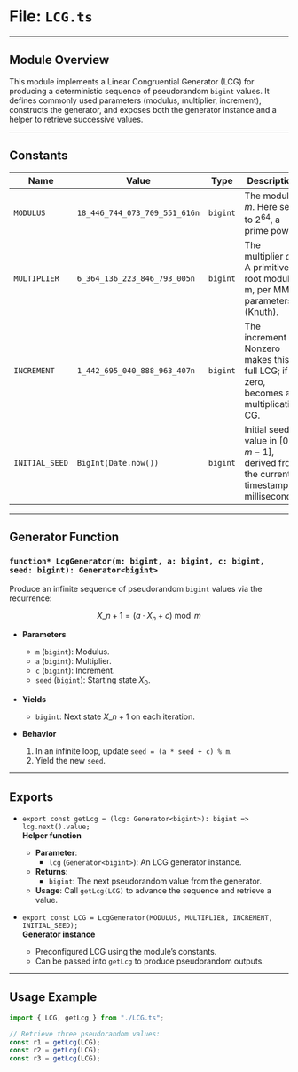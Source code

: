 # **File: `LCG.ts`**

---

## Module Overview

This module implements a Linear Congruential Generator (LCG) for producing a deterministic sequence of pseudorandom `bigint` values. It defines commonly used parameters (modulus, multiplier, increment), constructs the generator, and exposes both the generator instance and a helper to retrieve successive values.

---

## Constants

| Name           | Value                         | Type     | Description                                                                               |
| -------------- | ----------------------------- | -------- | ----------------------------------------------------------------------------------------- |
| `MODULUS`      | `18_446_744_073_709_551_616n` | `bigint` | The modulus $m$. Here set to $2^{64}$, a prime power.                                 |
| `MULTIPLIER`   | `6_364_136_223_846_793_005n`  | `bigint` | The multiplier $a$. A primitive root modulo m, per MMIX parameters (Knuth).             |
| `INCREMENT`    | `1_442_695_040_888_963_407n`  | `bigint` | The increment $c$. Nonzero makes this a full LCG; if zero, becomes a multiplicative CG. |
| `INITIAL_SEED` | `BigInt(Date.now())`          | `bigint` | Initial seed value in $[0, m-1]$, derived from the current timestamp in milliseconds.   |

---

## Generator Function

### `function* LcgGenerator(m: bigint, a: bigint, c: bigint, seed: bigint): Generator<bigint>`

Produce an infinite sequence of pseudorandom `bigint` values via the recurrence:

$$
X\_{n+1} = (a \cdot X_n + c) \bmod m
$$

- **Parameters**

  - `m` (`bigint`): Modulus.
  - `a` (`bigint`): Multiplier.
  - `c` (`bigint`): Increment.
  - `seed` (`bigint`): Starting state $X_0$.

- **Yields**

  - `bigint`: Next state $X\_{n+1}$ on each iteration.

- **Behavior**
  1. In an infinite loop, update `seed = (a * seed + c) % m`.
  2. Yield the new `seed`.

---

## Exports

- `export const getLcg = (lcg: Generator<bigint>): bigint => lcg.next().value;`  
  **Helper function**

  - **Parameter**:
    - `lcg` (`Generator<bigint>`): An LCG generator instance.
  - **Returns**:
    - `bigint`: The next pseudorandom value from the generator.
  - **Usage**: Call `getLcg(LCG)` to advance the sequence and retrieve a value.

- `export const LCG = LcgGenerator(MODULUS, MULTIPLIER, INCREMENT, INITIAL_SEED);`  
  **Generator instance**
  - Preconfigured LCG using the module’s constants.
  - Can be passed into `getLcg` to produce pseudorandom outputs.

---

## Usage Example

```ts
import { LCG, getLcg } from "./LCG.ts";

// Retrieve three pseudorandom values:
const r1 = getLcg(LCG);
const r2 = getLcg(LCG);
const r3 = getLcg(LCG);
```
